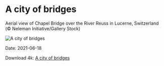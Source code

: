 # A city of bridges

Aerial view of Chapel Bridge over the River Reuss in Lucerne, Switzerland (© Neleman Initiative/Gallery Stock)

![A city of bridges](https://bing.com/th?id=OHR.ReussRiver_EN-US4195043036_UHD.jpg&rf=LaDigue_UHD.jpg&pid=hp&w=1024&h=576)

Date: 2021-06-18

Download 4k: [A city of bridges](https://bing.com/th?id=OHR.ReussRiver_EN-US4195043036_UHD.jpg&rf=LaDigue_UHD.jpg&pid=hp&w=3840&h=2160)

